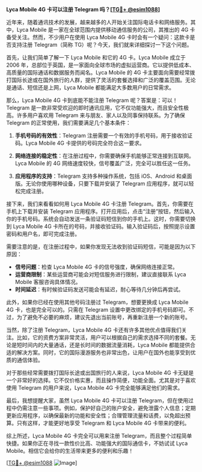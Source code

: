 **Lyca Mobile 4G 卡可以注册 Telegram 吗？[[TG💪+ @esim1088](https://t.me/s/esim1088)]**

近年来，随着通讯技术的发展，越来越多的人开始关注国际电话卡和网络服务。其中，Lyca Mobile 是一家在全球范围内提供移动通信服务的公司，其推出的 4G 卡备受关注。然而，不少用户在使用 Lyca Mobile 4G 卡时会有一个疑问：这款卡是否支持注册 Telegram（简称 TG）呢？今天，我们就来详细探讨一下这个问题。

首先，让我们简单了解一下 Lyca Mobile 和它的 4G 卡。Lyca Mobile 成立于 2006 年，总部位于英国，是一家面向全球市场的虚拟运营商。它以提供低成本、高质量的国际通话和数据服务而闻名。Lyca Mobile 的 4G 卡主要面向需要经常拨打国际长途或在国外旅行的人群，提供了灵活的套餐选择和广泛的覆盖范围。无论是通话、短信还是上网，Lyca Mobile 都能满足大多数用户的日常需求。

那么，Lyca Mobile 4G 卡到底能不能注册 Telegram 呢？答案是：可以！Telegram 是一款非常受欢迎的即时通讯应用，它不仅功能强大，而且安全性极高。许多用户喜欢用 Telegram 来与朋友、家人以及同事保持联系。为了确保 Telegram 的正常使用，我们需要满足几个基本条件：

1. **手机号码的有效性**：Telegram 注册需要一个有效的手机号码，用于接收验证码。Lyca Mobile 4G 卡提供的号码完全符合这一要求。
   
2. **网络连接的稳定性**：在注册过程中，你需要确保手机能够正常连接到互联网。Lyca Mobile 的 4G 网络速度较快，信号覆盖广泛，完全可以胜任这一任务。

3. **应用程序的支持**：Telegram 支持多种操作系统，包括 iOS、Android 和桌面版。无论你使用哪种设备，只要下载并安装了 Telegram 应用程序，就可以轻松完成注册。

接下来，我们来看看如何用 Lyca Mobile 4G 卡注册 Telegram。首先，你需要在手机上下载并安装 Telegram 应用程序。打开应用后，点击“注册”按钮，然后输入你的手机号码。系统会自动发送一条验证码短信到你的手机上。这时，你需要切换到 Lyca Mobile 4G 卡所在的号码，并接收验证码。输入验证码后，按照提示设置密码和用户名，即可完成注册。

需要注意的是，在注册过程中，如果你发现无法收到验证码短信，可能是因为以下原因：

- **信号问题**：检查 Lyca Mobile 4G 卡的信号强度，确保网络连接正常。
- **运营商限制**：某些运营商可能会对短信服务进行限制，建议直接联系 Lyca Mobile 客服咨询具体情况。
- **时间延迟**：有时候验证码发送可能会有延迟，耐心等待几分钟后再尝试。

此外，如果你已经在使用其他号码注册过 Telegram，想要更换成 Lyca Mobile 4G 卡，也是完全可以的。只需在 Telegram 设置中更改绑定的手机号码即可。不过，为了避免不必要的麻烦，建议先退出当前账号，再重新注册一个新的账号。

当然，除了注册 Telegram，Lyca Mobile 4G 卡还有许多其他优点值得我们关注。比如，它的资费方案非常灵活，用户可以根据自己的需求选择不同的套餐。无论是短时间内的大量通话，还是长时间的数据流量消耗，Lyca Mobile 都能提供合适的解决方案。同时，它的国际漫游服务也非常出色，让用户在国外也能享受到优质的通信体验。

对于那些经常需要拨打国际长途或出国旅行的人来说，Lyca Mobile 4G 卡无疑是一个非常好的选择。它不仅价格实惠，而且操作简便，功能全面。尤其是对于喜欢使用 Telegram 的用户来说，Lyca Mobile 4G 卡完全能够满足他们的需求。

最后，我想提醒大家，虽然 Lyca Mobile 4G 卡可以注册 Telegram，但在使用过程中仍需注意一些事项。例如，保护好自己的账户安全，避免泄露个人信息；定期更新应用程序，以确保最新的功能和安全性；合理管理流量和话费，以免超出预算。只有这样，才能更好地享受 Telegram 和 Lyca Mobile 4G 卡带来的便利。

综上所述，Lyca Mobile 4G 卡完全可以用来注册 Telegram，而且整个过程简单快捷。如果你正在寻找一款性价比高、功能强大的国际通信卡，不妨试试 Lyca Mobile。相信它会给你的生活带来更多的便利和乐趣！

[[TG💪+ @esim1088](https://t.me/s/esim1088) ![Image](https://i.postimg.cc/4NQfJmqS/Snipaste-2025-05-13-00-14-12.png)]